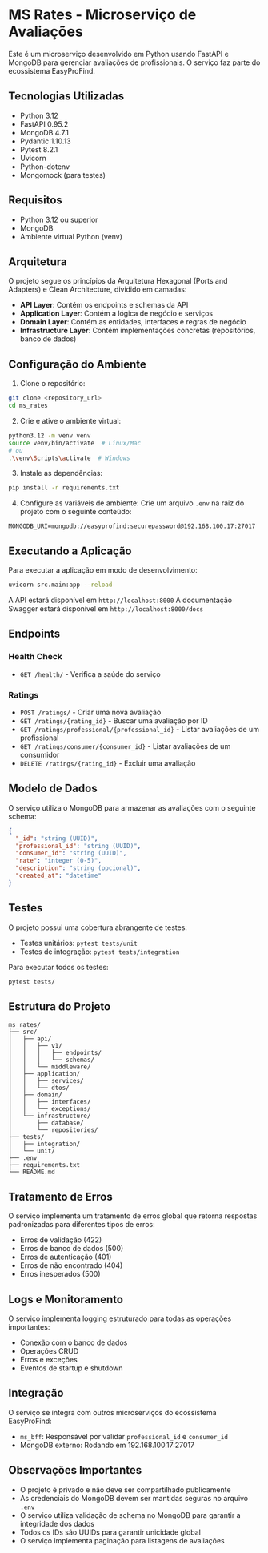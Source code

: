 # MS Rates - Microserviço de Avaliações

Este é um microserviço desenvolvido em Python usando FastAPI e MongoDB para gerenciar avaliações de profissionais. O serviço faz parte do ecossistema EasyProFind.

## Tecnologias Utilizadas

- Python 3.12
- FastAPI 0.95.2
- MongoDB 4.7.1
- Pydantic 1.10.13
- Pytest 8.2.1
- Uvicorn
- Python-dotenv
- Mongomock (para testes)

## Requisitos

- Python 3.12 ou superior
- MongoDB
- Ambiente virtual Python (venv)

## Arquitetura

O projeto segue os princípios da Arquitetura Hexagonal (Ports and Adapters) e Clean Architecture, dividido em camadas:

- **API Layer**: Contém os endpoints e schemas da API
- **Application Layer**: Contém a lógica de negócio e serviços
- **Domain Layer**: Contém as entidades, interfaces e regras de negócio
- **Infrastructure Layer**: Contém implementações concretas (repositórios, banco de dados)

## Configuração do Ambiente

1. Clone o repositório:
```bash
git clone <repository_url>
cd ms_rates
```

2. Crie e ative o ambiente virtual:
```bash
python3.12 -m venv venv
source venv/bin/activate  # Linux/Mac
# ou
.\venv\Scripts\activate  # Windows
```

3. Instale as dependências:
```bash
pip install -r requirements.txt
```

4. Configure as variáveis de ambiente:
Crie um arquivo `.env` na raiz do projeto com o seguinte conteúdo:
```env
MONGODB_URI=mongodb://easyprofind:securepassword@192.168.100.17:27017
```

## Executando a Aplicação

Para executar a aplicação em modo de desenvolvimento:
```bash
uvicorn src.main:app --reload
```

A API estará disponível em `http://localhost:8000`
A documentação Swagger estará disponível em `http://localhost:8000/docs`

## Endpoints

### Health Check
- `GET /health/` - Verifica a saúde do serviço

### Ratings
- `POST /ratings/` - Criar uma nova avaliação
- `GET /ratings/{rating_id}` - Buscar uma avaliação por ID
- `GET /ratings/professional/{professional_id}` - Listar avaliações de um profissional
- `GET /ratings/consumer/{consumer_id}` - Listar avaliações de um consumidor
- `DELETE /ratings/{rating_id}` - Excluir uma avaliação

## Modelo de Dados

O serviço utiliza o MongoDB para armazenar as avaliações com o seguinte schema:

```json
{
  "_id": "string (UUID)",
  "professional_id": "string (UUID)",
  "consumer_id": "string (UUID)",
  "rate": "integer (0-5)",
  "description": "string (opcional)",
  "created_at": "datetime"
}
```

## Testes

O projeto possui uma cobertura abrangente de testes:

- Testes unitários: `pytest tests/unit`
- Testes de integração: `pytest tests/integration`

Para executar todos os testes:
```bash
pytest tests/
```

## Estrutura do Projeto

```
ms_rates/
├── src/
│   ├── api/
│   │   ├── v1/
│   │   │   ├── endpoints/
│   │   │   └── schemas/
│   │   └── middleware/
│   ├── application/
│   │   ├── services/
│   │   └── dtos/
│   ├── domain/
│   │   ├── interfaces/
│   │   └── exceptions/
│   └── infrastructure/
│       ├── database/
│       └── repositories/
├── tests/
│   ├── integration/
│   └── unit/
├── .env
├── requirements.txt
└── README.md
```

## Tratamento de Erros

O serviço implementa um tratamento de erros global que retorna respostas padronizadas para diferentes tipos de erros:

- Erros de validação (422)
- Erros de banco de dados (500)
- Erros de autenticação (401)
- Erros de não encontrado (404)
- Erros inesperados (500)

## Logs e Monitoramento

O serviço implementa logging estruturado para todas as operações importantes:
- Conexão com o banco de dados
- Operações CRUD
- Erros e exceções
- Eventos de startup e shutdown

## Integração

O serviço se integra com outros microserviços do ecossistema EasyProFind:
- `ms_bff`: Responsável por validar `professional_id` e `consumer_id`
- MongoDB externo: Rodando em 192.168.100.17:27017

## Observações Importantes

- O projeto é privado e não deve ser compartilhado publicamente
- As credenciais do MongoDB devem ser mantidas seguras no arquivo `.env`
- O serviço utiliza validação de schema no MongoDB para garantir a integridade dos dados
- Todos os IDs são UUIDs para garantir unicidade global
- O serviço implementa paginação para listagens de avaliações 
